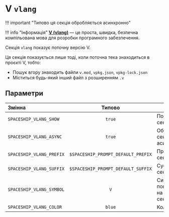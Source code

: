 # V `vlang`

!!! important "Типово ця секція обробляється асинхронно"

!!! info "Інформація"
    [**V (vlang)**](https://vlang.io/) — це проста, швидка, безпечна компільована мова для розробки програмного забезпечення.

Секція `vlang` показує поточну версію V.

Ця секція показується лише тоді, коли поточна тека знаходиться в проєкті V, тобто:

* Пошук вгору знаходить файли `v.mod`, `vpkg.json`, `vpkg-lock.json`
* Міститься будь-який інший файл з розширенням `.v`

## Параметри

| Змінна                   |               Типово               | Опис                                     |
|:------------------------ |:----------------------------------:| ---------------------------------------- |
| `SPACESHIP_VLANG_SHOW`   |               `true`               | Показати секцію                          |
| `SPACESHIP_VLANG_ASYNC`  |               `true`               | Обробляти секцію асинхронно              |
| `SPACESHIP_VLANG_PREFIX` | `$SPACESHIP_PROMPT_DEFAULT_PREFIX` | Префікс секції                           |
| `SPACESHIP_VLANG_SUFFIX` | `$SPACESHIP_PROMPT_DEFAULT_SUFFIX` | Суфікс секції                            |
| `SPACESHIP_VLANG_SYMBOL` |                `V`                 | Символ, що показується на початку секції |
| `SPACESHIP_VLANG_COLOR`  |               `blue`               | Колір секції                             |
